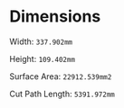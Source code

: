 # Dimensions

Width: `337.902mm`

Height: `109.402mm`

Surface Area: `22912.539mm2`

Cut Path Length: `5391.972mm`
